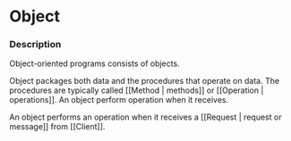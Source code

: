 # Object
 ### Description
 
 Object-oriented programs consists of objects.
 
 Object packages both data and the procedures that operate on data. The procedures are typically called [[Method | methods]] or [[Operation | operations]].
 An object perform operation when it receives.  
 
 An object performs an operation when it receives a [[Request | request or message]] from [[Client]].